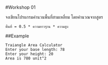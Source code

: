 #Workshop 01

จงเขียนโปรแกรมคำนวนพื้นที่สามเหลี่ยม โดยคำนวณจากสูตร

```
พื้นที่ = 0.5 * ความยาวฐาน * ความสูง
```

##Example
```
Traiangle Area Calculator
Enter your base length: 78
Enter your height: 20
Area is 780 unit^2
```